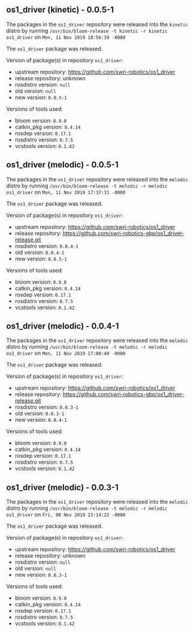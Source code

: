 ## os1_driver (kinetic) - 0.0.5-1

The packages in the `os1_driver` repository were released into the `kinetic` distro by running `/usr/bin/bloom-release -t kinetic -r kinetic os1_driver` on `Mon, 11 Nov 2019 18:56:39 -0000`

The `os1_driver` package was released.

Version of package(s) in repository `os1_driver`:

- upstream repository: https://github.com/swri-robotics/os1_driver
- release repository: unknown
- rosdistro version: `null`
- old version: `null`
- new version: `0.0.5-1`

Versions of tools used:

- bloom version: `0.9.0`
- catkin_pkg version: `0.4.14`
- rosdep version: `0.17.1`
- rosdistro version: `0.7.5`
- vcstools version: `0.1.42`


## os1_driver (melodic) - 0.0.5-1

The packages in the `os1_driver` repository were released into the `melodic` distro by running `/usr/bin/bloom-release -t melodic -r melodic os1_driver` on `Mon, 11 Nov 2019 17:37:31 -0000`

The `os1_driver` package was released.

Version of package(s) in repository `os1_driver`:

- upstream repository: https://github.com/swri-robotics/os1_driver
- release repository: https://github.com/swri-robotics-gbp/os1_driver-release.git
- rosdistro version: `0.0.4-1`
- old version: `0.0.4-1`
- new version: `0.0.5-1`

Versions of tools used:

- bloom version: `0.9.0`
- catkin_pkg version: `0.4.14`
- rosdep version: `0.17.1`
- rosdistro version: `0.7.5`
- vcstools version: `0.1.42`


## os1_driver (melodic) - 0.0.4-1

The packages in the `os1_driver` repository were released into the `melodic` distro by running `/usr/bin/bloom-release -t melodic -r melodic os1_driver` on `Mon, 11 Nov 2019 17:00:40 -0000`

The `os1_driver` package was released.

Version of package(s) in repository `os1_driver`:

- upstream repository: https://github.com/swri-robotics/os1_driver
- release repository: https://github.com/swri-robotics-gbp/os1_driver-release.git
- rosdistro version: `0.0.3-1`
- old version: `0.0.3-1`
- new version: `0.0.4-1`

Versions of tools used:

- bloom version: `0.9.0`
- catkin_pkg version: `0.4.14`
- rosdep version: `0.17.1`
- rosdistro version: `0.7.5`
- vcstools version: `0.1.42`


## os1_driver (melodic) - 0.0.3-1

The packages in the `os1_driver` repository were released into the `melodic` distro by running `/usr/bin/bloom-release -t melodic -r melodic os1_driver` on `Fri, 08 Nov 2019 23:14:22 -0000`

The `os1_driver` package was released.

Version of package(s) in repository `os1_driver`:

- upstream repository: https://github.com/swri-robotics/os1_driver
- release repository: unknown
- rosdistro version: `null`
- old version: `null`
- new version: `0.0.3-1`

Versions of tools used:

- bloom version: `0.9.0`
- catkin_pkg version: `0.4.14`
- rosdep version: `0.17.1`
- rosdistro version: `0.7.5`
- vcstools version: `0.1.42`


